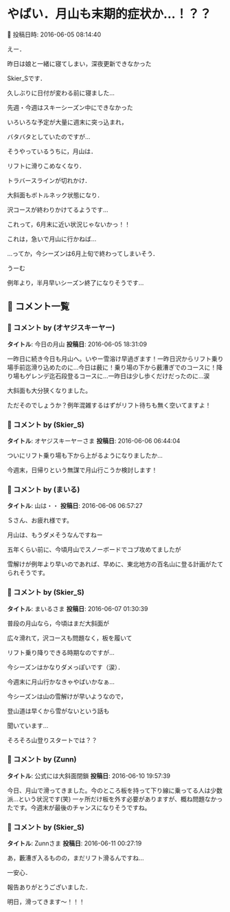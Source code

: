 # やばい．月山も末期的症状か…！？？

📅 投稿日時: 2016-06-05 08:14:40

えー．


昨日は娘と一緒に寝てしまい，深夜更新できなかった


Skier_Sです．


久しぶりに日付が変わる前に寝ました…





先週・今週はスキーシーズン中にできなかった


いろいろな予定が大量に週末に突っ込まれ，


バタバタとしていたのですが…





そうやっているうちに，月山は．


リフトに滑りこめなくなり．


トラバースラインが切れかけ．


大斜面もボトルネック状態になり．


沢コースが終わりかけてるようです…





これって，6月末に近い状況じゃないかっ！！


これは，急いで月山に行かねば…





…ってか，今シーズンは6月上旬で終わってしまいそう．


うーむ


例年より，半月早いシーズン終了になりそうです…

## 💬 コメント一覧

### 💬 コメント by (オヤジスキーヤー)
**タイトル**: 今日の月山
**投稿日**: 2016-06-05 18:31:09

一昨日に続き今日も月山へ。いやー雪溶け早過ぎます！一昨日沢からリフト乗り場手前迄滑り込めたのに…今日は薮に！乗り場の下から薮漕ぎでのコースに！降り場もゲレンデ迄石段登るコースに…一昨日は少し歩くだけだったのに…涙

大斜面も大分狭くなりました。

ただそのでしょうか？例年混雑するはずがリフト待ちも無く空いてますよ！

### 💬 コメント by (Skier_S)
**タイトル**: オヤジスキーヤーさま
**投稿日**: 2016-06-06 06:44:04

ついにリフト乗り場も下から上がるようになりましたか…



今週末，日帰りという無謀で月山行こうか検討します！

### 💬 コメント by (まいる)
**タイトル**: 山は・・
**投稿日**: 2016-06-06 06:57:27

Ｓさん、お疲れ様です。

月山は、もうダメそうなんですねー

五年くらい前に、今頃月山でスノーボードでコブ攻めてましたが

雪解けが例年より早いのであれば、早めに、東北地方の百名山に登る計画がたてられそうです。

### 💬 コメント by (Skier_S)
**タイトル**: まいるさま
**投稿日**: 2016-06-07 01:30:39

普段の月山なら，今頃はまだ大斜面が

広々滑れて，沢コースも問題なく，板を履いて

リフト乗り降りできる時期なのですが…

今シーズンはかなりダメっぽいです（涙）．



今週末に月山行かなきゃやばいかなぁ…

今シーズンは山の雪解けが早いようなので，

登山道は早くから雪がないという話も

聞いています…

そろそろ山登りスタートでは？？

### 💬 コメント by (Zunn)
**タイトル**: 公式には大斜面閉鎖
**投稿日**: 2016-06-10 19:57:39

今日、月山で滑ってきました。今のところ板を持って下り線に乗ってる人は少数派…という状況です(笑) 一ヶ所だけ板を外す必要がありますが、概ね問題なかったです。今週末が最後のチャンスになりそうですね。

### 💬 コメント by (Skier_S)
**タイトル**: Zunnさま
**投稿日**: 2016-06-11 00:27:19

あ，藪漕ぎ入るものの，まだリフト滑るんですね…

一安心．

報告ありがとうございました．

明日，滑ってきます～！！！

